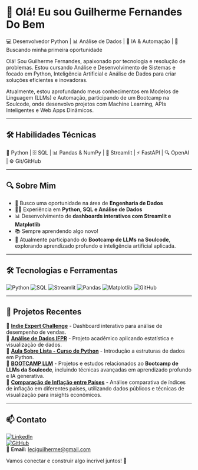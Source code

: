# 👋 Olá! Eu sou Guilherme Fernandes Do Bem

💻 Desenvolvedor Python | 📊 Análise de Dados | 🤖 IA & Automação | 🚀 Buscando minha primeira oportunidade

Olá! Sou Guilherme Fernandes, apaixonado por tecnologia e resolução de problemas. Estou cursando Análise e Desenvolvimento de Sistemas e focado em Python, Inteligência Artificial e Análise de Dados para criar soluções eficientes e inovadoras.

Atualmente, estou aprofundando meus conhecimentos em Modelos de Linguagem (LLMs) e Automação, participando de um Bootcamp na Soulcode, onde desenvolvo projetos com Machine Learning, APIs Inteligentes e Web Apps Dinâmicos.

---

## 🛠 Habilidades Técnicas
🐍 Python | 🗄️ SQL | 📊 Pandas & NumPy | 🎨 Streamlit | ⚡ FastAPI | 🔍 OpenAI | ⚙️ Git/GitHub

---

## 🔍 Sobre Mim
- 🎯 Busco uma oportunidade na área de **Engenharia de Dados**
- 🧑‍💻 Experiência em **Python, SQL e Análise de Dados**
- 📊 Desenvolvimento de **dashboards interativos com Streamlit e Matplotlib**
- 📚 Sempre aprendendo algo novo!
- 🤖 Atualmente participando do **Bootcamp de LLMs na Soulcode**, explorando aprendizado profundo e inteligência artificial aplicada.

---

## 🛠️ Tecnologias e Ferramentas

![Python](https://img.shields.io/badge/Python-3776AB?style=for-the-badge&logo=python&logoColor=white)
![SQL](https://img.shields.io/badge/SQL-4479A1?style=for-the-badge&logo=sqlite&logoColor=white)
![Streamlit](https://img.shields.io/badge/Streamlit-FF4B4B?style=for-the-badge&logo=streamlit&logoColor=white)
![Pandas](https://img.shields.io/badge/Pandas-150458?style=for-the-badge&logo=pandas&logoColor=white)
![Matplotlib](https://img.shields.io/badge/Matplotlib-3776AB?style=for-the-badge&logo=python&logoColor=white)
![GitHub](https://img.shields.io/badge/GitHub-181717?style=for-the-badge&logo=github&logoColor=white)

---

## 📌 Projetos Recentes

🔹 **[Indie Expert Challenge](https://github.com/GuilhermeFer29/indie_expert_challenge)** - Dashboard interativo para análise de desempenho de vendas.  
🔹 **[Análise de Dados IFPR](https://github.com/GuilhermeFer29/Analise_de_dados_IFPR)** - Projeto acadêmico aplicando estatística e visualização de dados.  
🔹 **[Aula Sobre Lista - Curso de Python](https://github.com/GuilhermeFer29/Aula-Sobre-lista-Curso-De-python)** - Introdução a estruturas de dados em Python.  
🔹 **[BOOTCAMP LLM](https://github.com/GuilhermeFer29/BOOTCAMP_LLM)** - Projetos e estudos relacionados ao **Bootcamp de LLMs da Soulcode**, incluindo técnicas avançadas em aprendizado profundo e IA generativa.  
🔹 **[Comparação de Inflação entre Países](https://github.com/GuilhermeFer29/Comparacao_inflacao_paises)** - Análise comparativa de índices de inflação em diferentes países, utilizando dados públicos e técnicas de visualização para insights econômicos.  

---

## 📫 Contato

[![LinkedIn](https://img.shields.io/badge/LinkedIn-0077B5?style=for-the-badge&logo=linkedin&logoColor=white)](https://www.linkedin.com/in/guilherme-fernandes-do-bem/)  
[![GitHub](https://img.shields.io/badge/GitHub-181717?style=for-the-badge&logo=github&logoColor=white)](https://github.com/GuilhermeFer29)  
📧 **Email:** leciguilherme@gmail.com  

Vamos conectar e construir algo incrível juntos! 🚀

